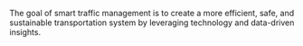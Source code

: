 The goal of smart traffic management is to create a more efficient, safe, and sustainable transportation system by leveraging technology and data-driven insights.
